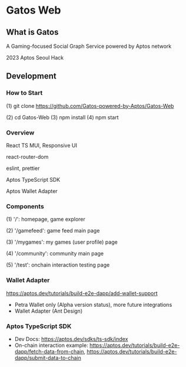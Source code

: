 # Gatos Web
## What is Gatos 
A Gaming-focused Social Graph Service powered by Aptos network </p>
2023 Aptos Seoul Hack 

## Development 
### How to Start 
(1) git clone https://github.com/Gatos-powered-by-Aptos/Gatos-Web </p>
(2) cd Gatos-Web
(3) npm install
(4) npm start 

### Overview
React TS MUI, Responsive UI </p>
react-router-dom </p>
eslint, prettier </p>
Aptos TypeScript SDK </p>
Aptos Wallet Adapter </p>

### Components 
(1) '/': homepage, game explorer </p>
(2) '/gamefeed': game feed main page </p>
(3) '/mygames': my games (user profile) page </p>
(4) '/community': community main page </p>
(5) '/test': onchain interaction testing page </p>

### Wallet Adapter 
https://aptos.dev/tutorials/build-e2e-dapp/add-wallet-support 
- Petra Wallet only (Alpha version status), more future integrations
- Wallet Adapter (Ant Design)

### Aptos TypeScript SDK
- Dev Docs: https://aptos.dev/sdks/ts-sdk/index 
- On-chain interaction example: https://aptos.dev/tutorials/build-e2e-dapp/fetch-data-from-chain, https://aptos.dev/tutorials/build-e2e-dapp/submit-data-to-chain
